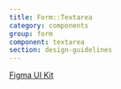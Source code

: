 ```yaml
---
title: Form::Textarea
category: components
group: form
component: textarea
section: design-guidelines
---
```



<section data-section="design-guidelines">
  
  <div class="dummy-design-guidelines">
    <p class="dummy-paragraph"><a
        href="https://www.figma.com/file/noyY6dUMDYjmySpHcMjhkN/HDS-Product---Components?node-id=10513%3A26358"
        target="_blank"
        rel="noopener noreferrer"
      >Figma UI Kit</a></p>
    <br />
    <img class="dummy-figma-docs" src="/assets/images/form-textarea-design-usage.png" alt="" role="none" />
  </div>
</section>
